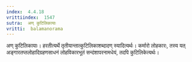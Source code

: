```yaml
---
index:  4.4.18
vrittiindex:  1547
sutra:  अण् कुटिलिकायाः
vritti:  balamanorama 
---
```


अण् कुटिलिकायाः। हरतीत्यर्थे तृतीयान्तात्कुटिलिकाशब्दादण् स्यादित्यर्थः। कर्मारो लोहकारः, तस्य यत् अङ्गारतप्तलोहादिग्रहणसाधनं लोहविकारभूतं सन्दंशापरनामधेयं, तदपि कुटिलिकेत्यर्थः। 

